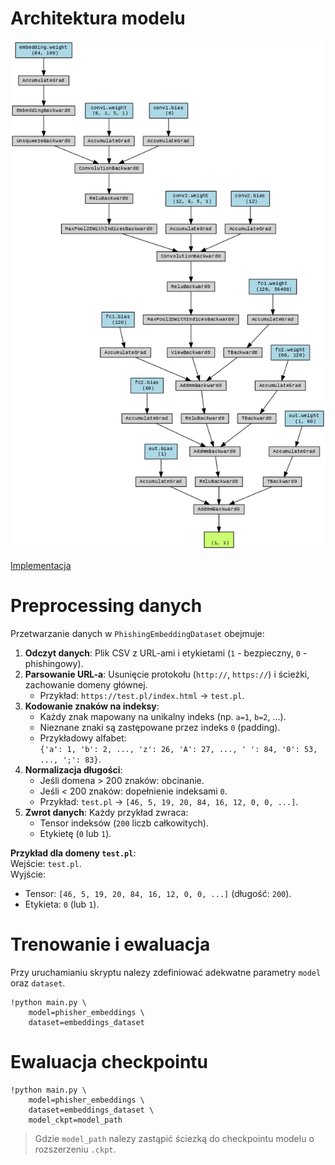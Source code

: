 # Architektura modelu
![Architektura](/docs/img/architecture_embeddings.png)


[Implementacja](phisher/model/phisher_embeddings_model.py)

# Preprocessing danych

Przetwarzanie danych w `PhishingEmbeddingDataset` obejmuje:

1. **Odczyt danych**: Plik CSV z URL-ami i etykietami (`1` - bezpieczny, `0` - phishingowy).
2. **Parsowanie URL-a**: Usunięcie protokołu (`http://`, `https://`) i ścieżki, zachowanie domeny głównej.
   - Przykład: `https://test.pl/index.html` → `test.pl`.
3. **Kodowanie znaków na indeksy**:  
   - Każdy znak mapowany na unikalny indeks (np. `a=1`, `b=2`, ...).  
   - Nieznane znaki są zastępowane przez indeks `0` (padding).
   - Przykładowy alfabet:  
     `{'a': 1, 'b': 2, ..., 'z': 26, 'A': 27, ..., ' ': 84, '0': 53, ..., ';': 83}`.
4. **Normalizacja długości**:  
   - Jeśli domena > 200 znaków: obcinanie.
   - Jeśli < 200 znaków: dopełnienie indeksami `0`.
   - Przykład: `test.pl` → `[46, 5, 19, 20, 84, 16, 12, 0, 0, ...]`.
5. **Zwrot danych**: Każdy przykład zwraca:
   - Tensor indeksów (`200` liczb całkowitych).
   - Etykietę (`0` lub `1`).

**Przykład dla domeny `test.pl`**:  
Wejście: `test.pl`.  
Wyjście:  
- Tensor: `[46, 5, 19, 20, 84, 16, 12, 0, 0, ...]` (długość: `200`).  
- Etykieta: `0` (lub `1`).




# Trenowanie i ewaluacja
Przy uruchamianiu skryptu nalezy zdefiniować adekwatne parametry `model` oraz `dataset`.
```
!python main.py \
    model=phisher_embeddings \
    dataset=embeddings_dataset
```

# Ewaluacja checkpointu
```
!python main.py \
    model=phisher_embeddings \
    dataset=embeddings_dataset \
    model_ckpt=model_path
```
> Gdzie `model_path` nalezy zastąpić ściezką do checkpointu modelu o rozszerzeniu `.ckpt`.